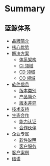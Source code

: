 # Summary

## 蓝鲸体系
* [品牌简介](产品白皮书/品牌简介/intro.md)
* [核心优势](产品白皮书/核心优势/advantages.md)
* [解决方案]()
    * [体系架构](产品白皮书/解决方案/solution.md)
    * [CI 领域](产品白皮书/解决方案/ci_intro.md)
    * [CD 领域](产品白皮书/解决方案/cd_intro.md)
    * [CO 领域](产品白皮书/解决方案/co_intro.md)
* [软件信息]()
    * [版本类别](产品白皮书/软件信息/版本类别/version_cate.md)
    * [产品简介](产品白皮书/软件信息/版本类别/intro.md)
    * [版本差异](产品白皮书/软件信息/版本差异/version_diff.md)
* [技术支持](产品白皮书/技术支持/support.md)
* [生态合作]()
    * [能力认证](产品白皮书/生态合作/training_exam.md)
    * [合作伙伴](产品白皮书/生态合作/cooperation_partner.md)
* [企业专属]()
    * [软件说明](产品白皮书/企业专属/software.md)
    * [客户服务](产品白皮书/企业专属/itservices.md) 
* [客户案例](产品白皮书/客户案例/client_case.md)
* [结语](产品白皮书/结语/epilog.md)
